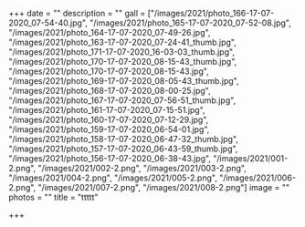 +++
date = ""
description = ""
gall = ["/images/2021/photo_166-17-07-2020_07-54-40.jpg", "/images/2021/photo_165-17-07-2020_07-52-08.jpg", "/images/2021/photo_164-17-07-2020_07-49-26.jpg", "/images/2021/photo_163-17-07-2020_07-24-41_thumb.jpg", "/images/2021/photo_171-17-07-2020_16-03-03_thumb.jpg", "/images/2021/photo_170-17-07-2020_08-15-43_thumb.jpg", "/images/2021/photo_170-17-07-2020_08-15-43.jpg", "/images/2021/photo_169-17-07-2020_08-05-43_thumb.jpg", "/images/2021/photo_168-17-07-2020_08-00-25.jpg", "/images/2021/photo_167-17-07-2020_07-56-51_thumb.jpg", "/images/2021/photo_161-17-07-2020_07-15-51.jpg", "/images/2021/photo_160-17-07-2020_07-12-29.jpg", "/images/2021/photo_159-17-07-2020_06-54-01.jpg", "/images/2021/photo_158-17-07-2020_06-47-32_thumb.jpg", "/images/2021/photo_157-17-07-2020_06-43-59_thumb.jpg", "/images/2021/photo_156-17-07-2020_06-38-43.jpg", "/images/2021/001-2.png", "/images/2021/002-2.png", "/images/2021/003-2.png", "/images/2021/004-2.png", "/images/2021/005-2.png", "/images/2021/006-2.png", "/images/2021/007-2.png", "/images/2021/008-2.png"]
image = ""
photos = ""
title = "ttttt"

+++
